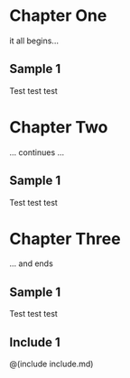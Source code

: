 # Chapter One
it all begins...

## Sample 1
Test test test

# Chapter Two
... continues ...

## Sample 1
Test test test

# Chapter Three
... and ends

## Sample 1
Test test test

## Include 1
@(include include.md)